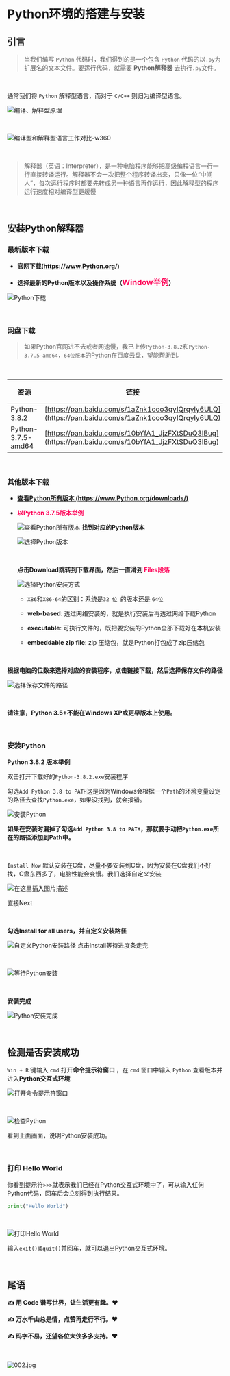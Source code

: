 # Python环境的搭建与安装

## 引言

> 当我们编写 `Python` 代码时，我们得到的是一个包含 `Python` 代码的以`.py`为扩展名的文本文件。要运行代码，就需要 **Python解释器** 去执行`.py`文件。

<br/>

通常我们将 `Python` 解释型语言，而对于 `C/C++` 则归为编译型语言。



![编译、解释型原理](https://img-blog.csdnimg.cn/20200411150818307.png?x-oss-process=image/watermark,type_ZmFuZ3poZW5naGVpdGk,shadow_10,text_aHR0cHM6Ly9ibG9nLmNzZG4ubmV0L3FxXzQzNjI5ODU3,size_16,color_FFFFFF,t_70)

<br/>

![编译型和解释型语言工作对比-w360](https://imgconvert.csdnimg.cn/aHR0cHM6Ly9pLmxvbGkubmV0LzIwMjAvMDQvMTMvOWVITnBTbjh3a3ZWR2dtLnBuZw?x-oss-process=image/format,png)

<br/>

> 解释器（英语：Interpreter），是一种电脑程序能够把高级编程语言一行一行直接转译运行。解释器不会一次把整个程序转译出来，只像一位“中间人”，每次运行程序时都要先转成另一种语言再作运行，因此解释型的程序运行速度相对编译型更缓慢

<br/>


## 安装Python解释器

### 最新版本下载

- **[官网下载(https://www.Python.org/)](https://www.Python.org/)**

- **选择最新的Python版本以及操作系统（<font color='#FF0057' size=4em>Window举例</font>）**

![Python下载](https://img-blog.csdnimg.cn/20200411151031270.png?x-oss-process=image/watermark,type_ZmFuZ3poZW5naGVpdGk,shadow_10,text_aHR0cHM6Ly9ibG9nLmNzZG4ubmV0L3FxXzQzNjI5ODU3,size_16,color_FFFFFF,t_70)

<br/>

### 网盘下载

> 如果Python官网进不去或者网速慢，我已上传`Python-3.8.2`和`Python-3.7.5-amd64`，`64位版本`的Python在百度云盘，望能帮助到。

<br/>

| 资源               | 链接                                                         | 提取码   |
| ------------------ | ------------------------------------------------------------ | -------- |
| Python-3.8.2       | [https://pan.baidu.com/s/1aZnk1ooo3qyIQrqyly6ULQ](https://pan.baidu.com/s/1aZnk1ooo3qyIQrqyly6ULQ) | **ea9k** |
| Python-3.7.5-amd64 | [https://pan.baidu.com/s/10bYfA1_JjzFXtSDuQ3lBug](https://pan.baidu.com/s/10bYfA1_JjzFXtSDuQ3lBug) | **tc3t** |

<br/>

### 其他版本下载

- **[查看Python所有版本 (https://www.Python.org/downloads/)](https://www.Python.org/downloads/)**

- **<font color='#FF0057'>以Python 3.7.5版本举例</font>**

    ![查看Python所有版本](https://img-blog.csdnimg.cn/20200411153418231.png?x-oss-process=image/watermark,type_ZmFuZ3poZW5naGVpdGk,shadow_10,text_aHR0cHM6Ly9ibG9nLmNzZG4ubmV0L3FxXzQzNjI5ODU3,size_16,color_FFFFFF,t_70#pic_center) **找到对应的Python版本**
    
    
    
    ![选择Python版本](https://img-blog.csdnimg.cn/20200411153239667.png?x-oss-process=image/watermark,type_ZmFuZ3poZW5naGVpdGk,shadow_10,text_aHR0cHM6Ly9ibG9nLmNzZG4ubmV0L3FxXzQzNjI5ODU3,size_16,color_FFFFFF,t_70#pic_center)
    
    <br/>
    
    **点击Download跳转到下载界面，然后一直滑到 <font color='#FF0057'>Files段落</font>** 
    
    
    
    ![选择Python安装方式](https://img-blog.csdnimg.cn/20200411153000692.png?x-oss-process=image/watermark,type_ZmFuZ3poZW5naGVpdGk,shadow_10,text_aHR0cHM6Ly9ibG9nLmNzZG4ubmV0L3FxXzQzNjI5ODU3,size_16,color_FFFFFF,t_70#pic_center)
    
    
    
    - `X86`和`X86-64`的区别：系统是`32 位 `的版本还是 `64位`
    
    - **web-based**: 透过网络安装的，就是执行安装后再透过网络下载Python
    
    - **executable**: 可执行文件的，既把要安装的Python全部下载好在本机安装
    
    - **embeddable zip file**: zip 压缩包，就是Python打包成了zip压缩包

<br/>


**根据电脑的位数来选择对应的安装程序，点击链接下载，然后选择保存文件的路径**

   ![选择保存文件的路径](https://img-blog.csdnimg.cn/20200411152843312.png?x-oss-process=image/watermark,type_ZmFuZ3poZW5naGVpdGk,shadow_10,text_aHR0cHM6Ly9ibG9nLmNzZG4ubmV0L3FxXzQzNjI5ODU3,size_16,color_FFFFFF,t_70#pic_center)

  <br/>

**请注意，Python 3.5+不能在Windows XP或更早版本上使用。**

<br/>

### 安装Python

**Python 3.8.2 版本举例**

双击打开下载好的`Python-3.8.2.exe`安装程序

勾选`Add Python 3.8 to PATH`这是因为Windows会根据一个`Path`的环境变量设定的路径去查找`Python.exe`，如果没找到，就会报错。

![安装Python](https://img-blog.csdnimg.cn/20200411152520349.png?x-oss-process=image/watermark,type_ZmFuZ3poZW5naGVpdGk,shadow_10,text_aHR0cHM6Ly9ibG9nLmNzZG4ubmV0L3FxXzQzNjI5ODU3,size_16,color_FFFFFF,t_70#pic_left)

**如果在安装时漏掉了勾选`Add Python 3.8 to PATH`，那就要手动把`Python.exe`所在的路径添加到Path中。**

<br/>

`Install Now` 默认安装在C盘，尽量不要安装到C盘，因为安装在C盘我们不好找，C盘东西多了，电脑性能会变慢。我们选择自定义安装

![在这里插入图片描述](https://img-blog.csdnimg.cn/20200411152646652.png?x-oss-process=image/watermark,type_ZmFuZ3poZW5naGVpdGk,shadow_10,text_aHR0cHM6Ly9ibG9nLmNzZG4ubmV0L3FxXzQzNjI5ODU3,size_16,color_FFFFFF,t_70#pic_left)


直接Next

<br/>

**勾选Install for all users，并自定义安装路径**

![自定义Python安装路径](https://img-blog.csdnimg.cn/20200411152320119.png?x-oss-process=image/watermark,type_ZmFuZ3poZW5naGVpdGk,shadow_10,text_aHR0cHM6Ly9ibG9nLmNzZG4ubmV0L3FxXzQzNjI5ODU3,size_16,color_FFFFFF,t_70#pic_left)
点击Install等待进度条走完

<br/>

![等待Python安装](https://img-blog.csdnimg.cn/20200411152237268.png?x-oss-process=image/watermark,type_ZmFuZ3poZW5naGVpdGk,shadow_10,text_aHR0cHM6Ly9ibG9nLmNzZG4ubmV0L3FxXzQzNjI5ODU3,size_16,color_FFFFFF,t_70#pic_left)

<br/>

**安装完成**

![Python安装完成](https://img-blog.csdnimg.cn/20200411152208231.png?x-oss-process=image/watermark,type_ZmFuZ3poZW5naGVpdGk,shadow_10,text_aHR0cHM6Ly9ibG9nLmNzZG4ubmV0L3FxXzQzNjI5ODU3,size_16,color_FFFFFF,t_70#pic_left)

<br/>

## 检测是否安装成功

`Win + R` 键输入 `cmd` 打开**命令提示符窗口** ，在 `cmd` 窗口中输入 `Python` 查看版本并进入**Python交互式环境**

![打开命令提示符窗口](https://img-blog.csdnimg.cn/20200411152009484.png?x-oss-process=image/watermark,type_ZmFuZ3poZW5naGVpdGk,shadow_10,text_aHR0cHM6Ly9ibG9nLmNzZG4ubmV0L3FxXzQzNjI5ODU3,size_16,color_FFFFFF,t_70#pic_center)

<br/>

![检查Python](https://img-blog.csdnimg.cn/20200411152101516.png?x-oss-process=image/watermark,type_ZmFuZ3poZW5naGVpdGk,shadow_10,text_aHR0cHM6Ly9ibG9nLmNzZG4ubmV0L3FxXzQzNjI5ODU3,size_16,color_FFFFFF,t_70#pic_left)

看到上面画面，说明Python安装成功。

<br/>

### 打印 Hello World

你看到提示符`>>>`就表示我们已经在Python交互式环境中了，可以输入任何Python代码，回车后会立刻得到执行结果。

```python
print("Hello World")
```

<br/>

![打印Hello World](https://img-blog.csdnimg.cn/20200411151430878.png?x-oss-process=image/watermark,type_ZmFuZ3poZW5naGVpdGk,shadow_10,text_aHR0cHM6Ly9ibG9nLmNzZG4ubmV0L3FxXzQzNjI5ODU3,size_16,color_FFFFFF,t_70)

输入`exit()或quit()`并回车，就可以退出Python交互式环境。

<br/>

## 尾语

**✍ 用  Code 谱写世界，让生活更有趣。❤️**

**✍ 万水千山总是情，点赞再走行不行。❤️**

**✍ 码字不易，还望各位大侠多多支持。❤️**

<br/>

![002.jpg](https://p6-juejin.byteimg.com/tos-cn-i-k3u1fbpfcp/f5fe9a9f24c44203905f53357a8d5853~tplv-k3u1fbpfcp-watermark.image)
